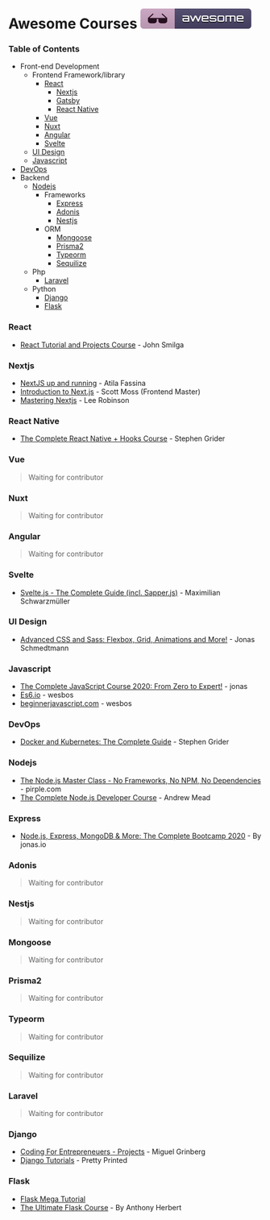 # Awesome Courses [![Awesome](awesome.svg)](https://github.com/techdiary-dev/awesome-courses)

### Table of Contents
- Front-end Development
  - Frontend Framework/library
    - [React](#react)
      - [Nextjs](#nextjs)
      - [Gatsby](#gatsby)
      - [React Native](#react-native)
    - [Vue](#vue)
    - [Nuxt](#nuxt)
    - [Angular](#angular)
    - [Svelte](#svelte)
  - [UI Design](#ui-design)
  - [Javascript](#javascript)
- [DevOps](#devops)
- Backend
  - [Nodejs](#nodejs)
    - Frameworks
        - [Express](#express)
        - [Adonis](#adonis)
        - [Nestjs](#nestjs)
     - ORM
        - [Mongoose](#mongoose)
        - [Prisma2](#prisma2)
        - [Typeorm](#typeorm)
        - [Sequilize](#sequilize)
  - Php
    - [Laravel](#laravel)
  - Python
    - [Django](#laravel)
    - [Flask](#flask)
    

### React
 - [React Tutorial and Projects Course](https://www.udemy.com/course/react-tutorial-and-projects-course/) - John Smilga

### Nextjs
 - [NextJS up and running](https://www.udemy.com/course/nextjs-up-and-running/) - Atila Fassina
 - [Introduction to Next.js](https://frontendmasters.com/courses/next-js/) - Scott Moss (Frontend Master)
 - [Mastering Nextjs](https://masteringnextjs.com/) - Lee Robinson

### React Native
- [The Complete React Native + Hooks Course](https://www.udemy.com/course/the-complete-react-native-and-redux-course/) - Stephen Grider

### Vue
> Waiting for contributor

### Nuxt
> Waiting for contributor

### Angular
> Waiting for contributor

### Svelte
- [Svelte.js - The Complete Guide (incl. Sapper.js)](https://www.udemy.com/course/sveltejs-the-complete-guide/) - Maximilian Schwarzmüller

### UI Design
- [Advanced CSS and Sass: Flexbox, Grid, Animations and More!](https://www.udemy.com/course/advanced-css-and-sass/) - Jonas Schmedtmann

### Javascript
- [The Complete JavaScript Course 2020: From Zero to Expert!](https://www.udemy.com/course/the-complete-javascript-course/) - jonas
- [Es6.io](https://es6.io/) - wesbos
- [beginnerjavascript.com](https://beginnerjavascript.com) - wesbos

### DevOps
- [Docker and Kubernetes: The Complete Guide](https://www.udemy.com/course/docker-and-kubernetes-the-complete-guide/) - Stephen Grider

### Nodejs
- [The Node.js Master Class - No Frameworks, No NPM, No Dependencies](https://www.skillshare.com/classes/The-Node-js-Master-Class-No-Frameworks-No-NPM-No-Dependencies/187976462) - pirple.com
- [The Complete Node.js Developer Course](https://www.udemy.com/course/the-complete-nodejs-developer-course-2/) - Andrew Mead

### Express
- [Node.js, Express, MongoDB & More: The Complete Bootcamp 2020](https://www.udemy.com/course/nodejs-express-mongodb-bootcamp/) - By jonas.io

### Adonis
> Waiting for contributor

### Nestjs
> Waiting for contributor

### Mongoose
> Waiting for contributor


### Prisma2
> Waiting for contributor


### Typeorm
> Waiting for contributor


### Sequilize
> Waiting for contributor


### Laravel
> Waiting for contributor


### Django
- [Coding For Entrepreneuers - Projects](https://www.codingforentrepreneurs.com/projects) - Miguel Grinberg
- [Django Tutorials](https://www.youtube.com/playlist?list=PLXmMXHVSvS-DQfOsQdXkzEZyD0Vei7PKf) - Pretty Printed

### Flask
- [Flask Mega Tutorial](https://courses.miguelgrinberg.com/p/flask-mega-tutorial)
- [The Ultimate Flask Course](https://www.udemy.com/course/the-ultimate-flask-course/) - By Anthony Herbert
